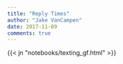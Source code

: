 ```yaml
---
title: "Reply Times"
author: "Jake VanCampen"
date: 2017-11-09
comments: true
---
```



{{< jn "notebooks/texting_gf.html" >}}

